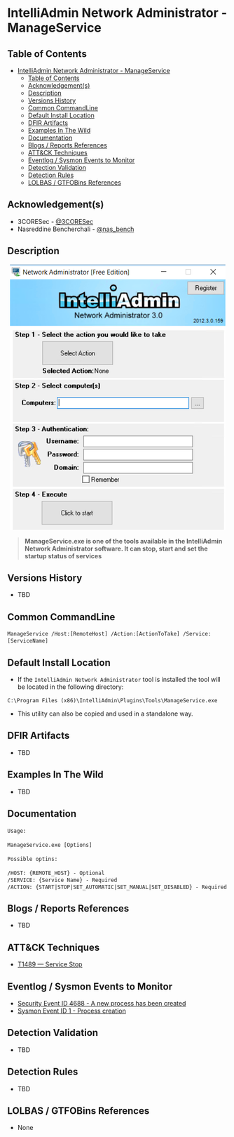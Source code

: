 # IntelliAdmin Network Administrator - ManageService

## Table of Contents

- [IntelliAdmin Network Administrator - ManageService](#intelliadmin-network-administrator---manageservice)
  - [Table of Contents](#table-of-contents)
  - [Acknowledgement(s)](#acknowledgements)
  - [Description](#description)
  - [Versions History](#versions-history)
  - [Common CommandLine](#common-commandline)
  - [Default Install Location](#default-install-location)
  - [DFIR Artifacts](#dfir-artifacts)
  - [Examples In The Wild](#examples-in-the-wild)
  - [Documentation](#documentation)
  - [Blogs / Reports References](#blogs--reports-references)
  - [ATT&CK Techniques](#attck-techniques)
  - [Eventlog / Sysmon Events to Monitor](#eventlog--sysmon-events-to-monitor)
  - [Detection Validation](#detection-validation)
  - [Detection Rules](#detection-rules)
  - [LOLBAS / GTFOBins References](#lolbas--gtfobins-references)

## Acknowledgement(s)

- 3CORESec - [@3CORESec](https://twitter.com/3CORESec)
- Nasreddine Bencherchali - [@nas_bench](https://twitter.com/nas_bench)

## Description

<p align="center"><img src="/Images/Screenshots/IntelliAdmin-Network-Administrator.png"></p>

> **ManageService.exe is one of the tools available in the IntelliAdmin Network Administrator software. It can stop, start and set the startup status of services**

## Versions History

- TBD

## Common CommandLine

```batch
ManageService /Host:[RemoteHost] /Action:[ActionToTake] /Service:[ServiceName]
```

## Default Install Location

- If the ``IntelliAdmin Network Administrator`` tool is installed the tool will be located in the following directory:

```batch
C:\Program Files (x86)\IntelliAdmin\Plugins\Tools\ManageService.exe
```

- This utility can also be copied and used in a standalone way.

## DFIR Artifacts

- TBD

## Examples In The Wild

- TBD

## Documentation

```batch
Usage:

ManageService.exe [Options]

Possible optins:

/HOST: {REMOTE_HOST} - Optional
/SERVICE: {Service Name} - Required
/ACTION: {START|STOP|SET_AUTOMATIC|SET_MANUAL|SET_DISABLED} - Required
```

## Blogs / Reports References

- TBD

## ATT&CK Techniques

- [T1489 — Service Stop](https://attack.mitre.org/techniques/T1489/)

## Eventlog / Sysmon Events to Monitor

- [Security Event ID 4688 - A new process has been created](https://www.ultimatewindowssecurity.com/securitylog/encyclopedia/event.aspx?eventID=4688)
- [Sysmon Event ID 1 - Process creation](https://www.ultimatewindowssecurity.com/securitylog/encyclopedia/event.aspx?eventid=90001)

## Detection Validation

- TBD

## Detection Rules

- TBD

## LOLBAS / GTFOBins References

- None
